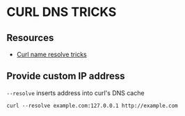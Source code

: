 # CURL DNS TRICKS

## Resources

- [Curl name resolve tricks](https://everything.curl.dev/usingcurl/connections/name)

## Provide custom IP address

`--resolve` inserts address into curl's DNS cache

```console
curl --resolve example.com:127.0.0.1 http://example.com
```
